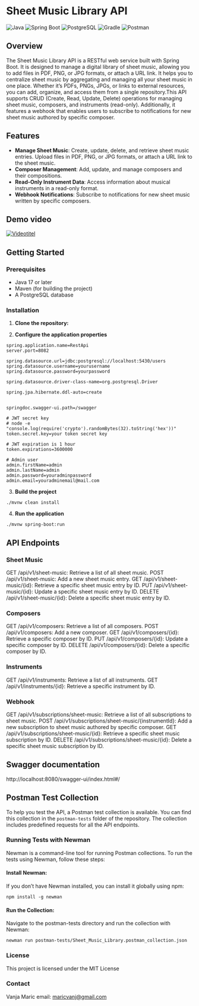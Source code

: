 # Sheet Music Library API
![Java](https://img.shields.io/badge/Java-007396?style=flat&logo=java&logoColor=white)
![Spring Boot](https://img.shields.io/badge/Spring%20Boot-6DB33F?style=flat&logo=springboot&logoColor=white)
![PostgreSQL](https://img.shields.io/badge/PostgreSQL-336791?style=flat&logo=postgresql&logoColor=white)
![Gradle](https://img.shields.io/badge/Gradle-02303A?style=flat&logo=gradle&logoColor=white)
![Postman](https://img.shields.io/badge/Postman-FF6C37?style=flat&logo=postman&logoColor=white)


## Overview

The Sheet Music Library API is a RESTful web service built with Spring Boot. It is designed to manage a digital library of sheet music, allowing you to add files in PDF, PNG, or JPG formats, or attach a URL link. It helps you to centralize sheet music by aggregating and managing all your sheet music in one place. Whether it’s PDFs, PNGs, JPGs, or links to external resources, you can add, organize, and access them from a single repository.This API supports CRUD (Create, Read, Update, Delete) operations for managing sheet music, composers, and instruments (read-only). Additionally, it features a webhook that enables users to subscribe to notifications for new sheet music authored by specific composer.

## Features

- **Manage Sheet Music**: Create, update, delete, and retrieve sheet music entries. Upload files in PDF, PNG, or JPG formats, or attach a URL link to the sheet music.
- **Composer Management**: Add, update, and manage composers and their compositions.
- **Read-Only Instrument Data**: Access information about musical instruments in a read-only format.
- **Webhook Notifications**: Subscribe to notifications for new sheet music written by specific composers.

## Demo video
[![Videotitel](https://www.youtube.com/watch?v=0AiNhxelrnM)](https://www.youtube.com/watch?v=0AiNhxelrnM)

## Getting Started
### Prerequisites

- Java 17 or later
- Maven (for building the project)
- A PostgreSQL database

### Installation

1. **Clone the repository:**

2. **Configure the application properties**
```
spring.application.name=RestApi
server.port=8082

spring.datasource.url=jdbc:postgresql://localhost:5430/users
spring.datasource.username=yourusername
spring.datasource.password=yourpassword

spring.datasource.driver-class-name=org.postgresql.Driver

spring.jpa.hibernate.ddl-auto=create


springdoc.swagger-ui.path=/swagger

# JWT secret key
# node -e "console.log(require('crypto').randomBytes(32).toString('hex'))"
token.secret.key=your token secret key

# JWT expiration is 1 hour
token.expirations=3600000

# Admin user
admin.firstName=admin
admin.lastName=admin
admin.password=youradminpassword
admin.email=youradminemail@mail.com

```

3. **Build the project**
```
./mvnw clean install
```

4. **Run the application**
```
./mvnw spring-boot:run
```


## API Endpoints
### Sheet Music
GET /api/v1/sheet-music: Retrieve a list of all sheet music.
POST /api/v1/sheet-music: Add a new sheet music entry.
GET /api/v1/sheet-music/{id}: Retrieve a specific sheet music entry by ID.
PUT /api/v1/sheet-music/{id}: Update a specific sheet music entry by ID.
DELETE /api/v1/sheet-music/{id}: Delete a specific sheet music entry by ID.

### Composers
GET /api/v1/composers: Retrieve a list of all composers.
POST /api/v1/composers: Add a new composer.
GET /api/v1/composers/{id}: Retrieve a specific composer by ID.
PUT /api/v1/composers/{id}: Update a specific composer by ID.
DELETE /api/v1/composers/{id}: Delete a specific composer by ID.

### Instruments
GET /api/v1/instruments: Retrieve a list of all instruments.
GET /api/v1/instruments/{id}: Retrieve a specific instrument by ID.

### Webhook
GET /api/v1/subscriptions/sheet-music: Retrieve a list of all subscriptions to sheet music.
POST /api/v1/subscriptions/sheet-music/{instrumentId}: Add a new subscription to sheet music authored by specific composer.
GET /api/v1/subscriptions/sheet-music/{id}: Retrieve a specific sheet music subscription by ID.
DELETE /api/v1/subscriptions/sheet-music/{id}: Delete a specific sheet music subscription by ID.

## Swagger documentation 
http://localhost:8080/swagger-ui/index.html#/

## Postman Test Collection

To help you test the API, a Postman test collection is available. You can find this collection in the `postman-tests` folder of the repository. The collection includes predefined requests for all the API endpoints.

### Running Tests with Newman

Newman is a command-line tool for running Postman collections. To run the tests using Newman, follow these steps:

#### Install Newman:
If you don’t have Newman installed, you can install it globally using npm:
```
npm install -g newman
```

#### Run the Collection:
Navigate to the postman-tests directory and run the collection with Newman:
```
newman run postman-tests/Sheet_Music_Library.postman_collection.json
```

### License
This project is licensed under the MIT License

### Contact
Vanja Maric
email: maricvanj@gmail.com